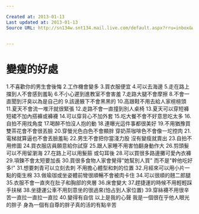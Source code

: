 ```yaml
---

Created at: 2013-01-13
Last updated at: 2013-01-13
Source URL: http://sn134w.snt134.mail.live.com/default.aspx?rru=inbox&wlexpid=957E97CC5B80485BB2C11FBFB9E0F9E8&wlrefapp=2#n=623131991&rru=inbox&fid=1&fav=1&mid=e68d2382-5d03-11e2-9caf-00237de33394


---
```


# 變瘦的好處


1.不喜歡你的男生會後悔 
2.工作機會變多 
3.買衣服便宜 
4.可以去海邊 
5.走在路上擋到人不會感到羞恥 
6.不小心遲到進教室不會害羞 
7.走路大腿不會摩擦 
8.不會一直聞到汗臭以為是自己的 
9.該邊腋下不會黑黑的 
10.高跟鞋不用去給人家楦楦頭 
11.夏天不會流一堆汗就很緊張 
12.走路不會一直撞到別人桌椅 
13.夏天可以穿短褲短裙不加內搭褲或褲襪 
14.可以穿背心不加外套 
15.吃大餐不會不好意思吃太多 
16.自拍不用找角度 
17.喝醉不怕沒人抱的動 
18.連曝光這件事都很美好 
19.不用猶豫買雙茶花會不會很丟臉 
20.穿螢光色白色不會顯胖 穿奶茶咖啡色不會像一坨控肉 
21.電梯就算逼也不會丟臉羞恥 
22.男生不會把你當淺力股 沒有變瘦就賣出 
23.自拍不用修圖 
24.買衣服店員願意給你試穿 
25.跟人家睡不用害怕翻身動作大 
26.剪頭髮可以不用留瀏海 
27.在路上可以用髮箍 或勾耳後 
28.可以買很多路邊攤可愛內衣褲 
29.項鍊不會太短要加長 
30.買很多食物人家會覺得"她幫別人買" 而不是"幹他吃好多!" 
31.想要刺青可以立刻去刺 不用擔心體型和刺的位置 
32.月經來可以用小片一點的衛生棉 
33.做瑜珈或坐姿體前彎很順暢不會被肉卡住 
34.可以很順的翹二郎腿 
35.衣服不會一直夾在肚子和胸部的夾層 
36.床會變大 
37.趕捷運的時候不用輕輕踩手扶梯 
38.坐捷運公車不用刻意坐的很過來(怕占到人家位置) 
39.穿絲襪不用很辛苦一直拉一直拉一直拉 
40.變得有自信 
以上是我的心聲 
我是一個很在乎他人眼光的胖子 
身為一個有自尊的胖子真的活的有點辛苦

